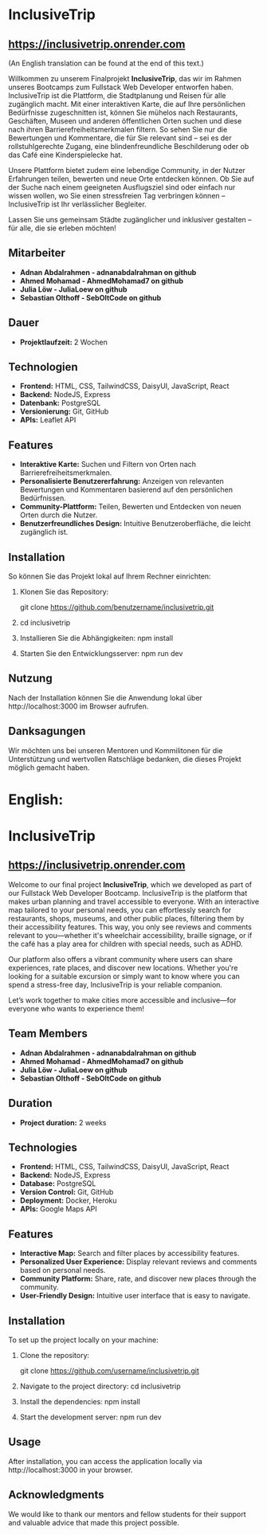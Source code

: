 # InclusiveTrip

## https://inclusivetrip.onrender.com

(An English translation can be found at the end of this text.)

Willkommen zu unserem Finalprojekt **InclusiveTrip**, das wir im Rahmen unseres Bootcamps zum Fullstack Web Developer entworfen haben. InclusiveTrip ist die Plattform, die Stadtplanung und Reisen für alle zugänglich macht. Mit einer interaktiven Karte, die auf Ihre persönlichen Bedürfnisse zugeschnitten ist, können Sie mühelos nach Restaurants, Geschäften, Museen und anderen öffentlichen Orten suchen und diese nach ihren Barrierefreiheitsmerkmalen filtern. So sehen Sie nur die Bewertungen und Kommentare, die für Sie relevant sind – sei es der rollstuhlgerechte Zugang, eine blindenfreundliche Beschilderung oder ob das Café eine Kinderspielecke hat.

Unsere Plattform bietet zudem eine lebendige Community, in der Nutzer Erfahrungen teilen, bewerten und neue Orte entdecken können. Ob Sie auf der Suche nach einem geeigneten Ausflugsziel sind oder einfach nur wissen wollen, wo Sie einen stressfreien Tag verbringen können – InclusiveTrip ist Ihr verlässlicher Begleiter.

Lassen Sie uns gemeinsam Städte zugänglicher und inklusiver gestalten – für alle, die sie erleben möchten!

## Mitarbeiter

- **Adnan Abdalrahmen - adnanabdalrahman on github**
- **Ahmed Mohamad - AhmedMohamad7 on github**
- **Julia Löw - JuliaLoew on github**
- **Sebastian Olthoff - SebOltCode on github**

## Dauer

- **Projektlaufzeit:** 2 Wochen

## Technologien

- **Frontend:** HTML, CSS, TailwindCSS, DaisyUI, JavaScript, React
- **Backend:** NodeJS, Express
- **Datenbank:** PostgreSQL
- **Versionierung:** Git, GitHub
- **APIs:** Leaflet API

## Features

- **Interaktive Karte:** Suchen und Filtern von Orten nach Barrierefreiheitsmerkmalen.
- **Personalisierte Benutzererfahrung:** Anzeigen von relevanten Bewertungen und Kommentaren basierend auf den persönlichen Bedürfnissen.
- **Community-Plattform:** Teilen, Bewerten und Entdecken von neuen Orten durch die Nutzer.
- **Benutzerfreundliches Design:** Intuitive Benutzeroberfläche, die leicht zugänglich ist.

## Installation

So können Sie das Projekt lokal auf Ihrem Rechner einrichten:

1. Klonen Sie das Repository:

   git clone https://github.com/benutzername/inclusivetrip.git

2. cd inclusivetrip

3. Installieren Sie die Abhängigkeiten:
   npm install

4. Starten Sie den Entwicklungsserver:
   npm run dev

## Nutzung

Nach der Installation können Sie die Anwendung lokal über http://localhost:3000 im Browser aufrufen.

## Danksagungen

Wir möchten uns bei unseren Mentoren und Kommilitonen für die Unterstützung und wertvollen Ratschläge bedanken, die dieses Projekt möglich gemacht haben.

# English:

# InclusiveTrip

## https://inclusivetrip.onrender.com

Welcome to our final project **InclusiveTrip**, which we developed as part of our Fullstack Web Developer Bootcamp. InclusiveTrip is the platform that makes urban planning and travel accessible to everyone. With an interactive map tailored to your personal needs, you can effortlessly search for restaurants, shops, museums, and other public places, filtering them by their accessibility features. This way, you only see reviews and comments relevant to you—whether it's wheelchair accessibility, braille signage, or if the café has a play area for children with special needs, such as ADHD.

Our platform also offers a vibrant community where users can share experiences, rate places, and discover new locations. Whether you're looking for a suitable excursion or simply want to know where you can spend a stress-free day, InclusiveTrip is your reliable companion.

Let’s work together to make cities more accessible and inclusive—for everyone who wants to experience them!

## Team Members

- **Adnan Abdalrahmen - adnanabdalrahman on github**
- **Ahmed Mohamad - AhmedMohamad7 on github**
- **Julia Löw - JuliaLoew on github**
- **Sebastian Olthoff - SebOltCode on github**

## Duration

- **Project duration:** 2 weeks

## Technologies

- **Frontend:** HTML, CSS, TailwindCSS, DaisyUI, JavaScript, React
- **Backend:** NodeJS, Express
- **Database:** PostgreSQL
- **Version Control:** Git, GitHub
- **Deployment:** Docker, Heroku
- **APIs:** Google Maps API

## Features

- **Interactive Map:** Search and filter places by accessibility features.
- **Personalized User Experience:** Display relevant reviews and comments based on personal needs.
- **Community Platform:** Share, rate, and discover new places through the community.
- **User-Friendly Design:** Intuitive user interface that is easy to navigate.

## Installation

To set up the project locally on your machine:

1. Clone the repository:

   git clone https://github.com/username/inclusivetrip.git

2. Navigate to the project directory:
   cd inclusivetrip

3. Install the dependencies:
   npm install

4. Start the development server:
   npm run dev

## Usage

After installation, you can access the application locally via http://localhost:3000 in your browser.

## Acknowledgments

We would like to thank our mentors and fellow students for their support and valuable advice that made this project possible.
